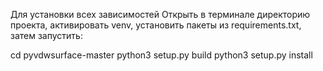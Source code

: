 Для установки всех зависимостей
Открыть в терминале директорию проекта, активировать venv, установить пакеты из requirements.txt, затем запустить:

cd pyvdwsurface-master
python3 setup.py build
python3 setup.py install
